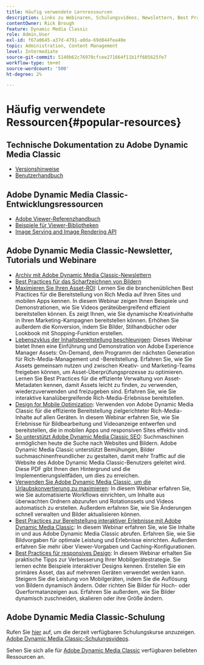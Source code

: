 ```yaml
---
title: Häufig verwendete Lernressourcen
description: Links zu Webinaren, Schulungsvideos, Newslettern, Best Practices-Informationen und Entwicklerressourcen für Adobe Dynamic Media Classic.
contentOwner: Rick Brough
feature: Dynamic Media Classic
role: Admin,User
exl-id: f67a0645-a37d-4791-a0da-69d844fea40e
topic: Administration, Content Management
level: Intermediate
source-git-commit: 5140b62c76970cfcee271664f11b1ff605625fe7
workflow-type: tm+mt
source-wordcount: '500'
ht-degree: 2%

---
```


# Häufig verwendete Ressourcen{#popular-resources}

## Technische Dokumentation zu Adobe Dynamic Media Classic

* [Versionshinweise](https://experienceleague.adobe.com/en/docs/dynamic-media-developer-resources/release-notes/s7rn2017)
* [Benutzerhandbuch](introduction.md)

## Adobe Dynamic Media Classic-Entwicklungsressourcen

* [Adobe Viewer-Referenzhandbuch](https://experienceleague.adobe.com/en/docs/dynamic-media-developer-resources)
* [Beispiele für Viewer-Bibliotheken](https://landing.adobe.com/en/na/dynamic-media/ctir-2755/live-demos.html)
* [Image Serving and Image Rendering API](https://experienceleague.adobe.com/en/docs/dynamic-media-developer-resources)

## Adobe Dynamic Media Classic-Newsletter, Tutorials und Webinare

* [Archiv mit Adobe Dynamic Media Classic-Newslettern](/help/using/dynamic-media-newsletter.md)
* [Best Practices für das Scharfzeichnen von Bildern](/help/using/assets/s7_sharpening_images.pdf)
* [Maximieren Sie Ihren Asset-ROI](https://adobecustomersuccess.adobeconnect.com/p5ar3hfrrec/?launcher=false&amp;fcsContent=true&amp;pbMode=normal&amp;proto=true): Lernen Sie die branchenüblichen Best Practices für die Bereitstellung von Rich Media auf Ihren Sites und mobilen Apps kennen. In diesem Webinar zeigen Ihnen Beispiele und Demonstrationen, wie Sie Videos geräteübergreifend effizient bereitstellen können. Es zeigt Ihnen, wie Sie dynamische Kreativinhalte in Ihren Marketing-Kampagnen bereitstellen können. Erhöhen Sie außerdem die Konversion, indem Sie Bilder, Stilhandbücher oder Lookbook mit Shopping-Funktion erstellen.
* [Lebenszyklus der Inhaltsbereitstellung beschleunigen](https://adobecustomersuccess.adobeconnect.com/p88ducm9pqv/): Dieses Webinar bietet Ihnen eine Einführung und Demonstration von Adobe Experience Manager Assets: On-Demand, dem Programm der nächsten Generation für Rich-Media-Management und -Bereitstellung. Erfahren Sie, wie Sie Assets gemeinsam nutzen und zwischen Kreativ- und Marketing-Teams freigeben können, um Asset-Überprüfungsprozesse zu optimieren. Lernen Sie Best Practices für die effiziente Verwaltung von Asset-Metadaten kennen, damit Assets leicht zu finden, zu verwenden, wiederzuverwenden und freizugeben sind. Erfahren Sie, wie Sie interaktive kanalübergreifende Rich-Media-Erlebnisse bereitstellen.
* [Design for Mobile Optimization](https://adobecustomersuccess.adobeconnect.com/p6oqd3wydif/?launcher=false&amp;fcsContent=true&amp;pbMode=normal&amp;proto=true): Verwenden von Adobe Dynamic Media Classic für die effiziente Bereitstellung zielgerichteter Rich-Media-Inhalte auf allen Geräten. In diesem Webinar erfahren Sie, wie Sie Erlebnisse für Bildbearbeitung und Videoanzeige entwerfen und bereitstellen, die in mobilen Apps und responsiven Sites effektiv sind.
* [So unterstützt Adobe Dynamic Media Classic SEO](/help/using/assets/s7_seo.pdf): Suchmaschinen ermöglichen heute die Suche nach Websites und Bildern. Adobe Dynamic Media Classic unterstützt Bemühungen, Bilder suchmaschinenfreundlicher zu gestalten, damit mehr Traffic auf die Website des Adobe Dynamic Media Classic-Benutzers geleitet wird. Diese PDF gibt Ihnen den Hintergrund und die Implementierungsleitfäden, um dies zu erreichen.
* [Verwenden Sie Adobe Dynamic Media Classic, um die Urlaubskonvertierung zu maximieren](https://adobecustomersuccess.adobeconnect.com/p32n1yr85c9/?proto=true): In diesem Webinar erfahren Sie, wie Sie automatisierte Workflows einrichten, um Inhalte aus überwachten Ordnern abzurufen und Rotationssets und Videos automatisch zu erstellen. Außerdem erfahren Sie, wie Sie Änderungen schnell verwalten und Bilder aktualisieren können.
* [Best Practices zur Bereitstellung interaktiver Erlebnisse mit Adobe Dynamic Media Classic](https://seminars.adobeconnect.com/p7wb8ej3u6d/): In diesem Webinar erfahren Sie, wie Sie Inhalte in und aus Adobe Dynamic Media Classic abrufen. Erfahren Sie, wie Sie Bildvorgaben für optimale Leistung und Erlebnisse einrichten. Außerdem erfahren Sie mehr über Viewer-Vorgaben und Caching-Konfigurationen.
* [Best Practices für responsives Design](https://offers.adobe.com/en/na/marketing/landings/_40458_responsive_design_live_on_demand_webinar.html): In diesem Webinar erhalten Sie praktische Tipps zur Verbesserung Ihrer Mobilgerätestrategie. Sie lernen echte Beispiele interaktiver Designs kennen. Erstellen Sie ein primäres Asset, das auf mehreren Geräten verwendet werden kann. Steigern Sie die Leistung von Mobilgeräten, indem Sie die Auflösung von Bildern dynamisch ändern. Oder richten Sie Bilder für Hoch- oder Querformatanzeigen aus. Erfahren Sie außerdem, wie Sie Bilder dynamisch zuschneiden, skalieren oder ihre Größe ändern.

## Adobe Dynamic Media Classic-Schulung

Rufen Sie [hier](https://training.adobe.com/training/courses.html#product=adobe-scene7) auf, um die derzeit verfügbaren Schulungskurse anzuzeigen.
[Adobe Dynamic Media Classic-Schulungsvideos](https://experienceleague.adobe.com/en/docs/dynamic-media-classic/using/intro/training-videos#intro).

Sehen Sie sich alle für [Adobe Dynamic Media Classic](home.md) verfügbaren beliebten Ressourcen an.
